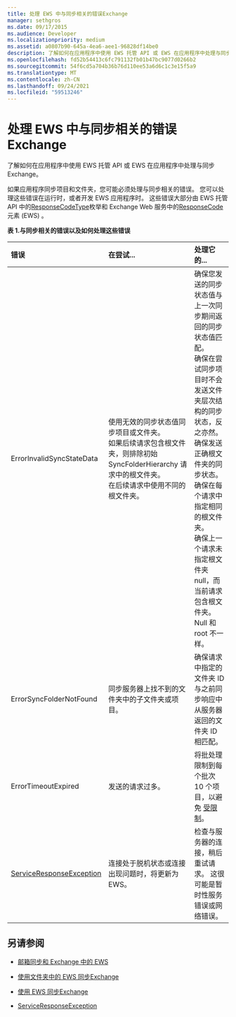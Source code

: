 ```yaml
---
title: 处理 EWS 中与同步相关的错误Exchange
manager: sethgros
ms.date: 09/17/2015
ms.audience: Developer
ms.localizationpriority: medium
ms.assetid: a0807b90-645a-4ea6-aee1-96828df14be0
description: 了解如何在应用程序中使用 EWS 托管 API 或 EWS 在应用程序中处理与同步Exchange。
ms.openlocfilehash: fd52b54413c6fc791132fb01b47bc9077d0266b2
ms.sourcegitcommit: 54f6cd5a704b36b76d110ee53a6d6c1c3e15f5a9
ms.translationtype: MT
ms.contentlocale: zh-CN
ms.lasthandoff: 09/24/2021
ms.locfileid: "59513246"
---
```

# <a name="handling-synchronization-related-errors-in-ews-in-exchange"></a>处理 EWS 中与同步相关的错误Exchange

了解如何在应用程序中使用 EWS 托管 API 或 EWS 在应用程序中处理与同步Exchange。
  
如果应用程序同步项目和文件夹，您可能必须处理与同步相关的错误。 您可以处理这些错误在运行时，或者开发 EWS 应用程序时。 这些错误大部分由 EWS 托管 API 中的[ResponseCodeType](https://msdn.microsoft.com/library/exchangewebservices.responsecodetype%28v=exchg.80%29.aspx)枚举和 Exchange Web 服务中的[ResponseCode](https://msdn.microsoft.com/library/aa580757%28v=exchg.150%29.aspx)元素 (EWS) 。 
  
**表 1.与同步相关的错误以及如何处理这些错误**

|**错误**|**在尝试...**|**处理它的...**|
|:-----|:-----|:-----|
|ErrorInvalidSyncStateData  <br/> | 使用无效的同步状态值同步项目或文件夹。  <br/>  如果后续请求包含根文件夹，则排除初始 SyncFolderHierarchy 请求中的根文件夹。  <br/>  在后续请求中使用不同的根文件夹。  <br/> | 确保您发送的同步状态值与上一次同步期间返回的同步状态值匹配。  <br/>  确保在尝试同步项目时不会发送文件夹层次结构的同步状态，反之亦然。  <br/>  确保发送正确根文件夹的同步状态。  <br/>  确保在每个请求中指定相同的根文件夹。  <br/>  确保上一个请求未指定根文件夹 null，而当前请求包含根文件夹。 Null 和 root 不一样。  <br/> |
|ErrorSyncFolderNotFound  <br/> |同步服务器上找不到的文件夹中的子文件夹或项目。  <br/> |确保请求中指定的文件夹 ID 与之前同步响应中从服务器返回的文件夹 ID 相匹配。  <br/> |
|ErrorTimeoutExpired  <br/> |发送的请求过多。  <br/> |将批处理限制到每个批次 10 个项目，以避免 [受限制](ews-throttling-in-exchange.md)。  <br/> |
|[ServiceResponseException](https://msdn.microsoft.com/library/microsoft.exchange.webservices.data.serviceresponseexception%28v=exchg.80%29.aspx) <br/> |连接处于脱机状态或连接出现问题时，将更新为 EWS。  <br/> |检查与服务器的连接，稍后重试请求。 这很可能是暂时性服务错误或网络错误。  <br/> |
   
## <a name="see-also"></a>另请参阅


- [邮箱同步和 Exchange 中的 EWS](mailbox-synchronization-and-ews-in-exchange.md)
    
- [使用文件夹中的 EWS 同步Exchange](how-to-synchronize-folders-by-using-ews-in-exchange.md)
    
- [使用 EWS 同步Exchange](how-to-synchronize-items-by-using-ews-in-exchange.md)
    
- [ServiceResponseException](https://msdn.microsoft.com/library/microsoft.exchange.webservices.data.serviceresponseexception%28v=exchg.80%29.aspx)
    

